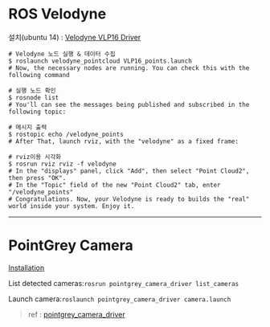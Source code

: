 
# ROS Velodyne 

설치(ubuntu 14) : [Velodyne VLP16 Driver](https://github.com/adioshun/System_Setup/wiki/ROS-Setup#velodyne-installation)


```
# Velodyne 노드 실행 & 데이터 수집 
$ roslaunch velodyne_pointcloud VLP16_points.launch
# Now, the necessary nodes are running. You can check this with the following command

# 실행 노드 확인 
$ rosnode list
# You'll can see the messages being published and subscribed in the following topic:

# 메시지 출력 
$ rostopic echo /velodyne_points
# After That, launch rviz, with the "velodyne" as a fixed frame:

# rviz이용 시각화 
$ rosrun rviz rviz -f velodyne
# In the "displays" panel, click "Add", then select "Point Cloud2", then press "OK".
# In the "Topic" field of the new "Point Cloud2" tab, enter "/velodyne_points"
# Congratulations. Now, your Velodyne is ready to builds the "real" world inside your system. Enjoy it.
```


---

# PointGrey Camera 

[Installation](https://github.com/adioshun/System_Setup/wiki/10_Velodyne_PointGrey#pointgrey)







List detected cameras:`rosrun pointgrey_camera_driver list_cameras`

Launch camera:`roslaunch pointgrey_camera_driver camera.launch`

> ref : [pointgrey_camera_driver](http://wiki.ros.org/pointgrey_camera_driver)





